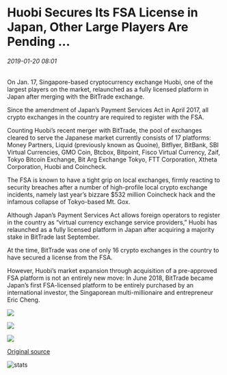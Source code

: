 # Huobi Secures Its FSA License in Japan, Other Large Players Are Pending ...

###### 2019-01-20 08:01

On Jan. 17, Singapore-based cryptocurrency exchange Huobi, one of the largest players on the market, relaunched as a fully licensed platform in Japan after merging with the BitTrade exchange.

Since the amendment of Japan’s Payment Services Act in April 2017, all crypto exchanges in the country are required to register with the FSA.

Counting Huobi’s recent merger with BitTrade, the pool of exchanges cleared to serve the Japanese market currently consists of 17 platforms: Money Partners, Liquid (previously known as Quoine), Bitflyer, BitBank, SBI Virtual Currencies, GMO Coin, Btcbox, Bitpoint, Fisco Virtual Currency, Zaif, Tokyo Bitcoin Exchange, Bit Arg Exchange Tokyo, FTT Corporation, Xtheta Corporation, Huobi and Coincheck.

The FSA is known to have a tight grip on local exchanges, firmly reacting to security breaches after a number of high-profile local crypto exchange incidents, namely last year’s bizzare $532 million Coincheck hack and the infamous collapse of Tokyo-based Mt. Gox.

Although Japan’s Payment Services Act allows foreign operators to register in the country as “virtual currency exchange service providers,” Huobi has relaunched as a fully licensed platform in Japan after acquiring a majority stake in BitTrade last September.

At the time, BitTrade was one of only 16 crypto exchanges in the country to have secured a license from the FSA.

However, Huobi’s market expansion through acquisition of a pre-approved FSA platform is not an entirely new move: In June 2018, BitTrade became Japan’s first FSA-licensed platform to be entirely purchased by an international investor, the Singaporean multi-millionaire and entrepreneur Eric Cheng.

![](https://s3.cointelegraph.com/storage/uploads/view/9f9df77a0895b57a12cfc872dfccf185.png)

![](https://s3.cointelegraph.com/storage/uploads/view/1ad71881c92cd057d29fe26b001d3b3e.png)

![](https://s3.cointelegraph.com/storage/uploads/view/0b2c780284ed55b55057bf4e73cea6ca.png)

[Original source](https://cointelegraph.com/news/huobi-secures-its-fsa-license-in-japan-other-large-players-are-pending)

![stats](https://c.statcounter.com/11760860/0/a89fa40b/1/ "stats")